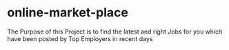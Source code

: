 # online-market-place
The Purpose of this Project is to find the latest and right Jobs for you which have been posted by Top Employers in recent days 
